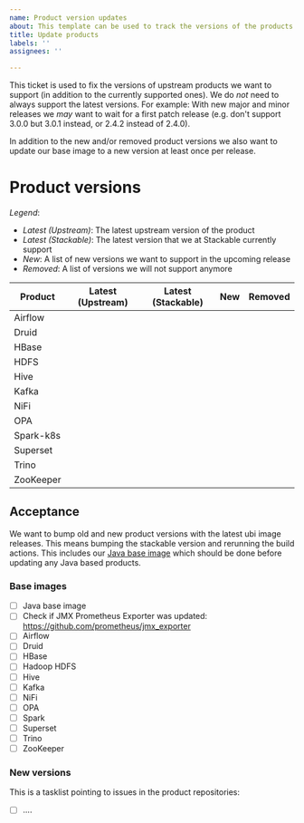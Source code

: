 ```yaml
---
name: Product version updates
about: This template can be used to track the versions of the products we want to release
title: Update products
labels: ''
assignees: ''

---
```


This ticket is used to fix the versions of upstream products we want to support (in addition to the currently supported ones).
We do _not_ need to always support the latest versions.
For example: With new major and minor releases we _may_ want to wait for a first patch release (e.g. don't support 3.0.0 but 3.0.1 instead, or 2.4.2 instead of 2.4.0).

In addition to the new and/or removed product versions we also want to update our base image to a new version at least once per release.

# Product versions

_Legend_:
* _Latest (Upstream)_: The latest upstream version of the product
* _Latest (Stackable)_: The latest version that we at Stackable currently support
* _New_: A list of new versions we want to support in the upcoming release
* _Removed_: A list of versions we will not support anymore

| Product   | Latest (Upstream) | Latest (Stackable) | New | Removed |
|-----------|-------------------|--------------------|-----|---------|
| Airflow   | | | | |
| Druid     | | | | |
| HBase     | | | | |
| HDFS      | | | | |
| Hive      | | | | |
| Kafka     | | | | |
| NiFi      | | | | |
| OPA       | | | | |
| Spark-k8s | | | | |
| Superset  | | | | |
| Trino     | | | | |
| ZooKeeper | | | | |

## Acceptance 

We want to bump old and new product versions with the latest ubi image releases. This means bumping the stackable version and rerunning the build actions. This includes our [Java base image](https://github.com/stackabletech/docker-images/tree/main/java-base) which should be done before updating any Java based products.

### Base images

- [ ] Java base image
- [ ] Check if JMX Prometheus Exporter was updated: https://github.com/prometheus/jmx_exporter
- [ ] Airflow
- [ ] Druid
- [ ] HBase
- [ ] Hadoop HDFS
- [ ] Hive
- [ ] Kafka
- [ ] NiFi
- [ ] OPA
- [ ] Spark
- [ ] Superset
- [ ] Trino
- [ ] ZooKeeper

### New versions

This is a tasklist pointing to issues in the product repositories:

- [ ] ....

